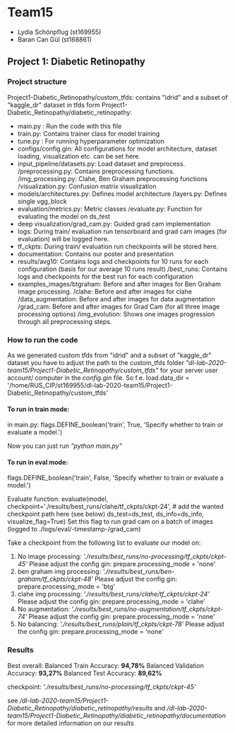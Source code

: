 # Team15
- Lydia Schönpflug (st169955)
- Baran Can Gül (st168861)

## Project 1: Diabetic Retinopathy

### Project structure
Project1-Diabetic_Retinopathy/custom_tfds: contains "idrid" and a subset of "kaggle_dr" dataset in tfds form
Project1-Diabetic_Retinopathy/diabetic_retinopathy:
- main.py : Run the code with this file
- train.py: Contains trainer class for model training
- tune.py : For running hyperparameter optimization
- configs/config.gin: All configurations for model architecture, dataset loading, visualization etc. can be set here.
- input_pipeline/datasets.py: Load dataset and preprocess.
                /preprocessing.py: Contains preprocessing functions.
                /img_processing.py: Clahe, Ben Graham preprocessing functions
                /visualization.py: Confusion matrix visualization
- models/architectures.py: Defines model architecture
        /layers.py: Defines single vgg_block
- evaluation/metrics.py: Metric classes
            /evaluate.py: Function for evaluating the model on ds_test
- deep visualization/grad_cam.py: Guided grad cam implementation
- logs: During train/ evaluation run tensorboard and grad cam images (for evaluation) will be logged here.
- tf_ckpts: During train/ evaluation run checkpoints will be stored here.
- documentation: Contains our poster and presentation
- results/avg10: Contains logs and checkpoints for 10 runs for each configuration (basis for our average 10 runs result)
         /best_runs: Contains logs and checkpoints for the best run for each configuration
- examples_images/btgraham: Before and after images for Ben Graham image processing.
                 /clahe: Before and after images for clahe
                 /data_augmentation: Before and after images for data augmentation
                 /grad_cam: Before and after images for Grad Cam (for all three image processing options)
                 /img_evolution: Shows one images progression through all preprocessing steps.

### How to run the code
As we generated custom tfds from "idrid" and a subset of "kaggle_dr" dataset you have to adjust the path to the custom_tfds folder
*"dl-lab-2020-team15/Project1-Diabetic_Retinopathy/custom_tfds"* for your server user account/ computer in the *config.gin* file.
So f.e. load.data_dir = '/home/RUS_CIP/st169955/dl-lab-2020-team15/Project1-Diabetic_Retinopathy/custom_tfds'

#### To run in train mode:
in main.py:
flags.DEFINE_boolean('train', True, 'Specify whether to train or evaluate a model.')

Now you can just run *"python main.py"*

#### To run in eval mode:
flags.DEFINE_boolean('train', False, 'Specify whether to train or evaluate a model.')

Evaluate function:
evaluate(model,
         checkpoint='./results/best_runs/clahe/tf_ckpts/ckpt-24', # add the wanted checkpoint path here (see below)
         ds_test=ds_test,
         ds_info=ds_info,
         visualize_flag=True) Set this flag to run grad cam on a batch of images (logged to ./logs/eval/-timestamp-/grad_cam)

Take a checkpoint from the following list to evaluate our model on:
1. No image processing:       *'./results/best_runs/no-processing/tf_ckpts/ckpt-45'*
   Please adjust the config gin: prepare.processing_mode = 'none'
2. ben graham img processing: *'./results/best_runs/ben-graham/tf_ckpts/ckpt-48'*
   Please adjust the config gin: prepare.processing_mode = 'btg' 
3. clahe img processing:      *'./results/best_runs/clahe/tf_ckpts/ckpt-24'*
   Please adjust the config gin: prepare.processing_mode = 'clahe'
4. No augmentation:           *'./results/best_runs/no-augmentation/tf_ckpts/ckpt-74'*
   Please adjust the config gin: prepare.processing_mode = 'none'
5. No balancing:              *'./results/best_runs/plain/tf_ckpts/ckpt-78'*
   Please adjust the config gin: prepare.processing_mode = 'none'

### Results
Best overall: 
Balanced Train Accuracy: **94,78%**
Balanced Validation Accuracy: **93,27%**
Balanced Test Accuracy: **89,62%**

checkpoint: *'./results/best_runs/no-processing/tf_ckpts/ckpt-45'*

see */dl-lab-2020-team15/Project1-Diabetic_Retinopathy/diabetic_retinopathy/results* and */dl-lab-2020-team15/Project1-Diabetic_Retinopathy/diabetic_retinopathy/documentation* for more detailed information on our results
